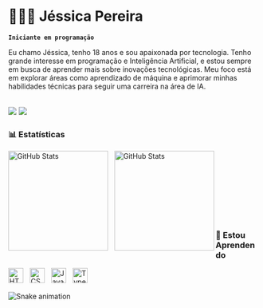 # 👩🏻‍💻 Jéssica Pereira

**`Iniciante em programação`**

Eu chamo Jéssica, tenho 18 anos e sou apaixonada por tecnologia. Tenho grande interesse em programação e Inteligência Artificial, e estou sempre em busca de aprender mais sobre inovações tecnológicas. Meu foco está em explorar áreas como aprendizado de máquina e aprimorar minhas habilidades técnicas para seguir uma carreira na área de IA.

<a href="https://instagram.com/jessiepsx" target="_blank"><img loading="lazy" src="https://img.shields.io/badge/-Instagram-%23E4405F?style=for-the-badge&logo=instagram&logoColor=white" target="_blank"></a>
<a href="https://www.linkedin.com/in/jéssica-pereira-bb1202265" target="_blank"><img loading="lazy" src="https://img.shields.io/badge/-LinkedIn-%230077B5?style=for-the-badge&logo=linkedin&logoColor=white" target="_blank"></a>   
---
### 📊 Estatísticas

<p>
  <img 
    align="left" 
    alt="GitHub Stats" 
    height="200" 
    style="padding-right: 10px;" 
    src="https://github-readme-stats.vercel.app/api?username=jessiepsx&show_icons=true&theme=dark&include_all_commits=true&locale=pt-br" 
  />

<img 
      align="left" 
      alt="GitHub Stats" 
      height="200" 
      src="https://github-readme-stats.vercel.app/api/top-langs/?username=jessiepsx&theme=dark&layout=compact&custom_title=Tecnologias&langs_count=9" 
  />

</p>
<br>
<br>
<br>
<br>
<br>
<br>
<br>
<br>

### 🤖 Estou Aprendendo

<img 
    align="left" 
    alt="HTML"
    title="HTML" 
    width="30px" 
    style="padding-right: 10px;" 
    src="https://cdn.jsdelivr.net/gh/devicons/devicon@latest/icons/html5/html5-original.svg" 
/>
<img 
    align="left" 
    alt="CSS" 
    title="CSS"
    width="30px" 
    style="padding-right: 10px;" 
    src="https://cdn.jsdelivr.net/gh/devicons/devicon@latest/icons/css3/css3-original.svg" 
/>
<img 
    align="left" 
    alt="JavaScript" 
    title="JavaScript"
    width="30px" 
    style="padding-right: 10px;" 
    src="https://cdn.jsdelivr.net/gh/devicons/devicon@latest/icons/javascript/javascript-original.svg" 
/>
<img 
    align="left" 
    alt="TypeScript"
    title="TypeScript" 
    width="30px" 
    style="padding-right: 10px;" 
    src="https://cdn.jsdelivr.net/gh/devicons/devicon@latest/icons/python/python-original.svg" 
/>
<br>
<br>
  
![Snake animation](https://github.com/jessiepsx/jessiepsx/blob/output/github-user-contribution.svg)

